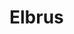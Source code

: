 # Elbrus

<!---
Type 	Macro 	Description
Identification 	__e2k__ 	Defined by MCST lcc
Version 	__iset__ = V 	V = Version
Version 	__elbrus_V__ 	V = CPU model

CPU 	Macro
Elbrus 1C+ 	__elbrus_1cplus__
Elbrus 8C 	__elbrus_8c__
Elbrus 2C3 	__elbrus_2c3__
Elbrus 12C 	__elbrus_12c__
Elbrus 16C 	__elbrus_16c__
--->